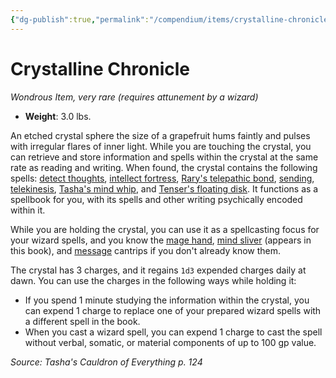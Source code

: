 ```yaml
---
{"dg-publish":true,"permalink":"/compendium/items/crystalline-chronicle-tce/","tags":["compendium/src/5e/tce","item/attunement/required","item/rarity/very-rare","item/wondrous"]}
---
```


# Crystalline Chronicle
*Wondrous Item, very rare (requires attunement by a wizard)*  

- **Weight**: 3.0 lbs.

An etched crystal sphere the size of a grapefruit hums faintly and pulses with irregular flares of inner light. While you are touching the crystal, you can retrieve and store information and spells within the crystal at the same rate as reading and writing. When found, the crystal contains the following spells: [detect thoughts](compendium/spells/detect-thoughts.md), [intellect fortress](compendium/spells/intellect-fortress-tce.md), [Rary's telepathic bond](compendium/spells/rarys-telepathic-bond.md), [sending](compendium/spells/sending.md), [telekinesis](compendium/spells/telekinesis.md), [Tasha's mind whip](compendium/spells/tashas-mind-whip-tce.md), and [Tenser's floating disk](compendium/spells/tensers-floating-disk.md). It functions as a spellbook for you, with its spells and other writing psychically encoded within it.

While you are holding the crystal, you can use it as a spellcasting focus for your wizard spells, and you know the [mage hand](compendium/spells/mage-hand.md), [mind sliver](compendium/spells/mind-sliver-tce.md) (appears in this book), and [message](compendium/spells/message.md) cantrips if you don't already know them.

The crystal has 3 charges, and it regains `1d3` expended charges daily at dawn. You can use the charges in the following ways while holding it:

- If you spend 1 minute studying the information within the crystal, you can expend 1 charge to replace one of your prepared wizard spells with a different spell in the book.  
- When you cast a wizard spell, you can expend 1 charge to cast the spell without verbal, somatic, or material components of up to 100 gp value.  

*Source: Tasha's Cauldron of Everything p. 124*